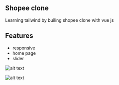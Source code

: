 ## Shopee clone

Learning tailwind by builing shopee clone with vue js

## Features
- responsive
- home page 
- slider

![alt text](https://github.com/[RickyAndi]/[tailwind-shopee-clone]/blob/[main]/home-page-desktop.png?raw=true)

![alt text](https://github.com/[RickyAndi]/[tailwind-shopee-clone]/blob/[main]/home-page-mobile.jpg?raw=true)
